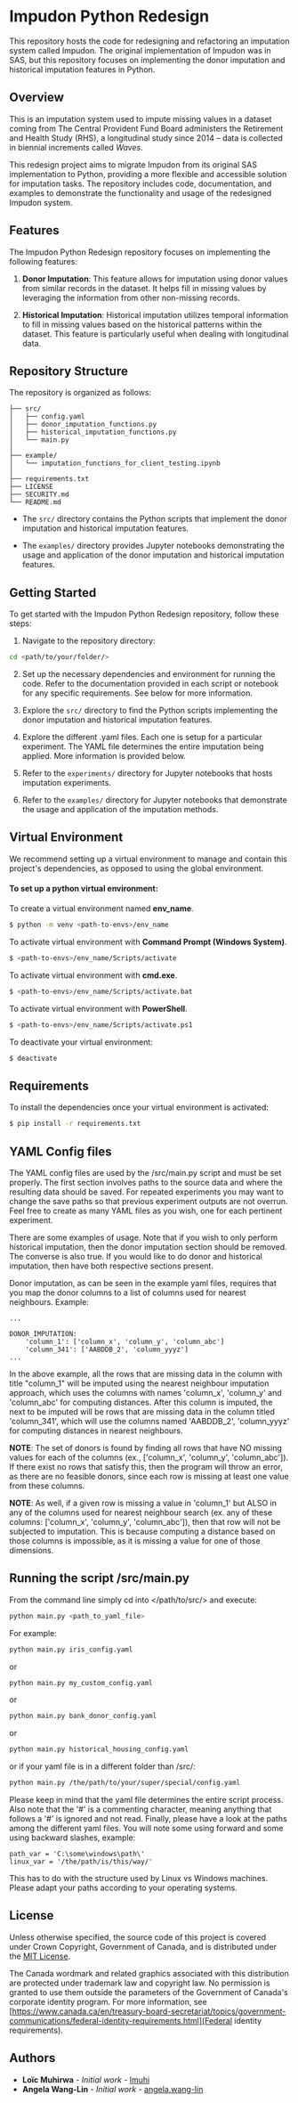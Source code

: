 # Impudon Python Redesign

This repository hosts the code for redesigning and refactoring an imputation system called Impudon. The original implementation of Impudon was in SAS, but this repository focuses on implementing the donor imputation and historical imputation features in Python.

## Overview

This is an imputation system used to impute missing values in a dataset coming from The Central Provident Fund Board administers the Retirement and Health Study (RHS), a longitudinal study since 2014 – data is collected in biennial increments called *Waves*. 

This redesign project aims to migrate Impudon from its original SAS implementation to Python, providing a more flexible and accessible solution for imputation tasks. The repository includes code, documentation, and examples to demonstrate the functionality and usage of the redesigned Impudon system.

## Features

The Impudon Python Redesign repository focuses on implementing the following features:

1. **Donor Imputation**: This feature allows for imputation using donor values from similar records in the dataset. It helps fill in missing values by leveraging the information from other non-missing records.

2. **Historical Imputation**: Historical imputation utilizes temporal information to fill in missing values based on the historical patterns within the dataset. This feature is particularly useful when dealing with longitudinal data.

## Repository Structure

The repository is organized as follows:

```
├── src/
│   ├── config.yaml
│   ├── donor_imputation_functions.py
│   ├── historical_imputation_functions.py
│   └── main.py
│  
├── example/
│   └── imputation_functions_for_client_testing.ipynb
│  
├── requirements.txt
├── LICENSE
├── SECURITY.md
└── README.md
```

- The `src/` directory contains the Python scripts that implement the donor imputation and historical imputation features.

- The `examples/` directory provides Jupyter notebooks demonstrating the usage and application of the donor imputation and historical imputation features.


## Getting Started

To get started with the Impudon Python Redesign repository, follow these steps:


1. Navigate to the repository directory:

```bash
cd <path/to/your/folder/>
```

2. Set up the necessary dependencies and environment for running the code. Refer to the documentation provided in each script or notebook for any specific requirements. See below for more information.

3. Explore the `src/` directory to find the Python scripts implementing the donor imputation and historical imputation features.

4. Explore the different .yaml files. Each one is setup for a particular experiment. The YAML file determines the entire imputation being applied. More information is provided below.

5. Refer to the `experiments/` directory for Jupyter notebooks that hosts imputation experiments.

6. Refer to the `examples/` directory for Jupyter notebooks that demonstrate the usage and application of the imputation methods.

## Virtual Environment
We recommend setting up a virtual environment to manage and contain this project's dependencies, as opposed to using the global environment.
 
#### To set up a python virtual environment:
To create a virtual environment named **env_name**.
 
```bash
$ python -m venv <path-to-envs>/env_name
```

 
To activate virtual environment with **Command Prompt (Windows System)**.
 
```bash
$ <path-to-envs>/env_name/Scripts/activate
```
 
To activate virtual environment with **cmd.exe**.
 
```bash
$ <path-to-envs>/env_name/Scripts/activate.bat 
```
 
 
To activate virtual environment with **PowerShell**.
 
```bash
$ <path-to-envs>/env_name/Scripts/activate.ps1
```

To deactivate your virtual environment:
 
```bash
$ deactivate
```

## Requirements
To install the dependencies once your virtual environment is activated:
 
```bash
$ pip install -r requirements.txt
```


## YAML Config files

The YAML config files are used by the /src/main.py script and must be set properly. The first section involves paths to the source data and where the resulting data should be saved. For repeated experiments you may want to change the save paths so that previous experiment outputs are not overrun. Feel free to create as many YAML files as you wish, one for each pertinent experiment.

There are some examples of usage. Note that if you wish to only perform historical imputation, then the donor imputation section should be removed. The converse is also true. If you would like to do donor and historical imputation, then have both respective sections present.

Donor imputation, as can be seen in the example yaml files, requires that you map the donor columns to a list of columns used for nearest neighbours. Example:
```config
...

DONOR_IMPUTATION:
    'column_1': ['column_x', 'column_y', 'column_abc']
    'column_341': ['AABDDB_2', 'column_yyyz']
...
```
 
 In the above example, all the rows that are missing data in the column with title "column_1" will be imputed using the nearest neighbour imputation approach, which uses the columns with names 'column_x', 'column_y' and 'column_abc' for computing distances. After this column is imputed, the next to be imputed will be rows that are missing data in the column titled 'column_341', which will use the columns named 'AABDDB_2', 'column_yyyz' for computing distances in nearest neighbours.

 **NOTE**: The set of donors is found by finding all rows that have NO missing values for each of the columns (ex., ['column_x', 'column_y', 'column_abc']). If there exist no rows that satisfy this, then the program will throw an error, as there are no feasible donors, since each row is missing at least one value from these columns.

 **NOTE**: As well, if a given row is missing a value in 'column_1' but ALSO in any of the columns used for nearest neighbour search (ex. any of these columns: ['column_x', 'column_y', 'column_abc']), then that row will not be subjected to imputation. This is because computing a distance based on those columns is impossible, as it is missing a value for one of those dimensions.
 

## Running the script /src/main.py

From the command line simply cd into </path/to/src/> and execute:
```bash
python main.py <path_to_yaml_file>
```
For example:

```bash
python main.py iris_config.yaml
```
or
```bash
python main.py my_custom_config.yaml
```
or 
```bash
python main.py bank_donor_config.yaml
```
or
```bash
python main.py historical_housing_config.yaml
```
or if your yaml file is in a different folder than /src/:
```bash
python main.py /the/path/to/your/super/special/config.yaml
```


Please keep in mind that the yaml file determines the entire script process. 
Also note that the '#' is a commenting character, meaning anything that follows a '#' is ignored and not read.
Finally, please have a look at the paths among the different yaml files. You will note some using forward and some using backward slashes, example:
```config
path_var = 'C:\some\windows\path\'
linux_var = '/the/path/is/this/way/'
```
This has to do with the structure used by Linux vs Windows machines. Please adapt your paths according to your operating systems.



## License
 
Unless otherwise specified, the source code of this project is covered under Crown Copyright, Government of Canada, and is distributed under the [MIT License](https://github.com/StatCan/impudon-redesign/-/blob/main/LICENSE).
 
The Canada wordmark and related graphics associated with this distribution are protected under trademark law and copyright law. No permission is granted to use them outside the parameters of the Government of Canada's corporate identity program. For more information, see [https://www.canada.ca/en/treasury-board-secretariat/topics/government-communications/federal-identity-requirements.html](Federal identity requirements).
 
 
 
## Authors
 
* **Loïc Muhirwa** - *Initial work* - [lmuhi](https://github.com/lmuhi) <br/>
* **Angela Wang-Lin** - *Initial work* - [angela.wang-lin](https://gitlab.k8s.cloud.statcan.ca/angela.wang-lin) <br/>
